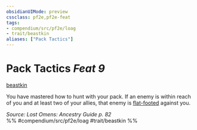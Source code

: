 ```yaml
---
obsidianUIMode: preview
cssclass: pf2e,pf2e-feat
tags:
- compendium/src/pf2e/loag
- trait/beastkin
aliases: ["Pack Tactics"]
---
```

# Pack Tactics  *Feat 9*  
[beastkin](../../rules/traits/beastkin-loag.md)  


You have mastered how to hunt with your pack. If an enemy is within reach of you and at least two of your allies, that enemy is [flat-footed](../../rules/conditions.md#Flat-footed) against you.

*Source: Lost Omens: Ancestry Guide p. 82*  
%% #compendium/src/pf2e/loag #trait/beastkin %%